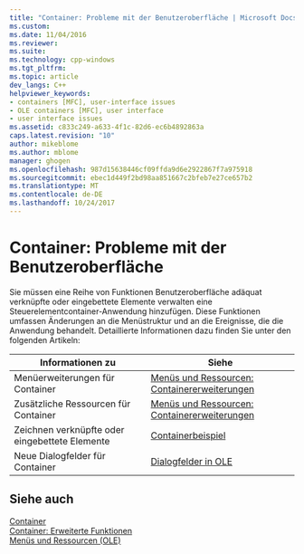 ```yaml
---
title: "Container: Probleme mit der Benutzeroberfläche | Microsoft Docs"
ms.custom: 
ms.date: 11/04/2016
ms.reviewer: 
ms.suite: 
ms.technology: cpp-windows
ms.tgt_pltfrm: 
ms.topic: article
dev_langs: C++
helpviewer_keywords:
- containers [MFC], user-interface issues
- OLE containers [MFC], user interface
- user interface issues
ms.assetid: c833c249-a633-4f1c-82d6-ec6b4892863a
caps.latest.revision: "10"
author: mikeblome
ms.author: mblome
manager: ghogen
ms.openlocfilehash: 987d15638446cf09ffda9d6e2922867f7a975918
ms.sourcegitcommit: ebec1d449f2bd98aa851667c2bfeb7e27ce657b2
ms.translationtype: MT
ms.contentlocale: de-DE
ms.lasthandoff: 10/24/2017
---
```

# <a name="containers-user-interface-issues"></a>Container: Probleme mit der Benutzeroberfläche
Sie müssen eine Reihe von Funktionen Benutzeroberfläche adäquat verknüpfte oder eingebettete Elemente verwalten eine Steuerelementcontainer-Anwendung hinzufügen. Diese Funktionen umfassen Änderungen an die Menüstruktur und an die Ereignisse, die die Anwendung behandelt. Detaillierte Informationen dazu finden Sie unter den folgenden Artikeln:  
  
|Informationen zu|Siehe|  
|------------------------|---------|  
|Menüerweiterungen für Container|[Menüs und Ressourcen: Containererweiterungen](../mfc/menus-and-resources-container-additions.md)|  
|Zusätzliche Ressourcen für Container|[Menüs und Ressourcen: Containererweiterungen](../mfc/menus-and-resources-container-additions.md)|  
|Zeichnen verknüpfte oder eingebettete Elemente|[Containerbeispiel](../visual-cpp-samples.md)|  
|Neue Dialogfelder für Container|[Dialogfelder in OLE](../mfc/dialog-boxes-in-ole.md)|  
  
## <a name="see-also"></a>Siehe auch  
 [Container](../mfc/containers.md)   
 [Container: Erweiterte Funktionen](../mfc/containers-advanced-features.md)   
 [Menüs und Ressourcen (OLE)](../mfc/menus-and-resources-ole.md)

